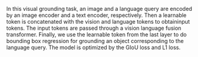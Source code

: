 In this visual grounding task, an image and a language query are encoded by an image encoder and a text encoder, respectively. Then a learnable token is concatenated with the vision and language tokens to obtaininput tokens. The input tokens are passed through a vision language fusion transformer. Finally, we use the learnable token from the last layer to do bounding box regression for grounding an object corresponding to the language query. The model is optimized by the GIoU loss and L1 loss.
